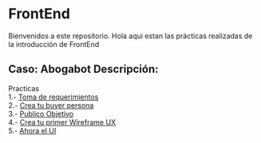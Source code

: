 # FrontEnd
Bienvenidos a este repositorio. Hola aqui estan las prácticas realizadas de la introducción de FrontEnd 

## Caso: Abogabot Descripción:

Practicas<br>
1.- <a href="">Toma de requerimientos</a><br>
2.- <a href="">Crea tu buyer persona</a><br>
3.- <a href="">Publico Objetivo</a><br>
4.- <a href="">Crea tu primer Wireframe UX</a><br>
5.- <a href="">Ahora el UI</a><br>

